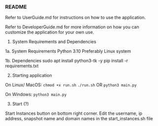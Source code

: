 ### README

Refer to UserGuide.md for instructions on how to use the application.

Refer to DeveloperGuide.md for more information on how you can customize the application for your own use.

1) System Requirements and Dependencies

1a. System Requirements
Python 3.10
Preferably Linux system

1b. Dependencies
sudo apt install python3-tk -y 
pip install -r requirements.txt

2) Starting application

On Linux/ MacOS:
`chmod +x run.sh`
`./run.sh`
OR
`python3 main.py`


On Windows:
`python3 main.py`

3. Start (?)

Start Instances button on bottom right corner. Edit the username, ip address, snapshot name and domain names in the start_instances.sh file